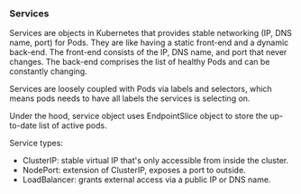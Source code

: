### Services

Services are objects in Kubernetes that provides stable networking 
(IP, DNS name, port) for Pods. They are like having a static front-end 
and a dynamic back-end. The front-end consists of the IP, DNS name, and 
port that never changes. The back-end comprises the list of healthy Pods 
and can be constantly changing.  

Services are loosely coupled with Pods via labels and selectors, which 
means pods needs to have all labels the services is selecting on.  

Under the hood, service object uses EndpointSlice object to store the 
up-to-date list of active pods.  

Service types:
* ClusterIP: stable virtual IP that's only accessible from inside the cluster.
* NodePort: extension of ClusterIP, exposes a port to outside.
* LoadBalancer: grants external access via a public IP or DNS name.
